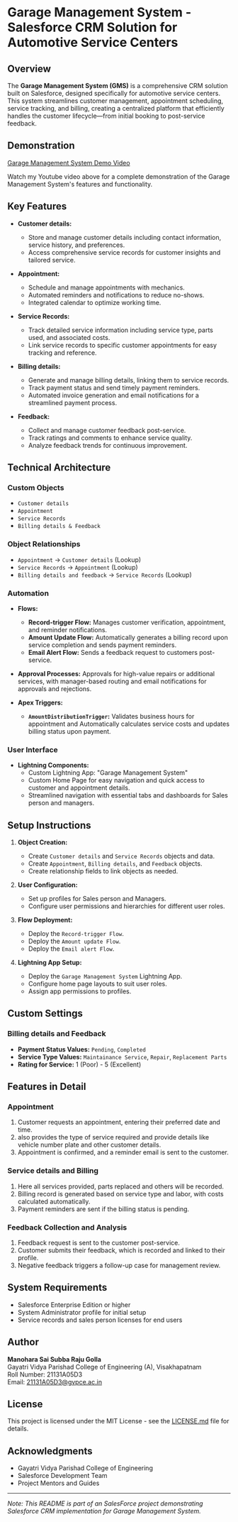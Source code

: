 # Garage Management System - Salesforce CRM Solution for Automotive Service Centers

## Overview

The **Garage Management System (GMS)** is a comprehensive CRM solution built on Salesforce, designed specifically for automotive service centers. This system streamlines customer management, appointment scheduling, service tracking, and billing, creating a centralized platform that efficiently handles the customer lifecycle—from initial booking to post-service feedback.

## Demonstration

[Garage Management System Demo Video](https://www.youtube.com/watch?v=_guS-8B18IU "Garage Management System Demonstration Video")

Watch my Youtube video above for a complete demonstration of the Garage Management System's features and functionality.

## Key Features

* **Customer details:**
    * Store and manage customer details including contact information, service history, and preferences.
    * Access comprehensive service records for customer insights and tailored service.

* **Appointment:**
    * Schedule and manage appointments with mechanics.
    * Automated reminders and notifications to reduce no-shows.
    * Integrated calendar to optimize working time.

* **Service Records:**
    * Track detailed service information including service type, parts used, and associated costs.
    * Link service records to specific customer appointments for easy tracking and reference.

* **Billing details:**
    * Generate and manage billing details, linking them to service records.
    * Track payment status and send timely payment reminders.
    * Automated invoice generation and email notifications for a streamlined payment process.

* **Feedback:**
    * Collect and manage customer feedback post-service.
    * Track ratings and comments to enhance service quality.
    * Analyze feedback trends for continuous improvement.

## Technical Architecture

### Custom Objects

* `Customer details`
* `Appointment`
* `Service Records`
* `Billing details & Feedback`

### Object Relationships

* `Appointment` → `Customer details` (Lookup)
* `Service Records` → `Appointment` (Lookup)
* `Billing details and feedback` → `Service Records` (Lookup)

### Automation

* **Flows:**
    * **Record-trigger Flow:** Manages customer verification, appointment, and reminder notifications.
    * **Amount Update Flow:** Automatically generates a billing record upon service completion and sends payment reminders.
    * **Email Alert Flow:** Sends a feedback request to customers post-service.

* **Approval Processes:** Approvals for high-value repairs or additional services, with manager-based routing and email notifications for approvals and rejections.

* **Apex Triggers:**
    * **`AmountDistributionTrigger`:** Validates business hours for appointment and Automatically calculates service costs and updates billing status upon payment.

### User Interface

* **Lightning Components:**
    * Custom Lightning App: "Garage Management System"
    * Custom Home Page for easy navigation and quick access to customer and appointment details.
    * Streamlined navigation with essential tabs and dashboards for Sales person and managers.

## Setup Instructions

1. **Object Creation:**
    * Create `Customer details` and `Service Records` objects and data.
    * Create `Appointment`, `Billing details`, and `Feedback` objects.
    * Create relationship fields to link objects as needed.

2. **User Configuration:**
    * Set up profiles for Sales person and Managers.
    * Configure user permissions and hierarchies for different user roles.

3. **Flow Deployment:**
    * Deploy the `Record-trigger Flow`.
    * Deploy the `Amount update Flow`.
    * Deploy the `Email alert Flow`.

4. **Lightning App Setup:**
    * Deploy the `Garage Management System` Lightning App.
    * Configure home page layouts to suit user roles.
    * Assign app permissions to profiles.

## Custom Settings

### Billing details and Feedback 

* **Payment Status Values:** `Pending`, `Completed`
* **Service Type Values:** `Maintainance Service`, `Repair`, `Replacement Parts`
* **Rating for Service:** 1 (Poor) - 5 (Excellent)

## Features in Detail

### Appointment

1. Customer requests an appointment, entering their preferred date and time.
2. also provides the type of service required and provide details like vehicle number plate and other customer details.
3. Appointment is confirmed, and a reminder email is sent to the customer.

### Service details  and Billing

1. Here all services provided, parts replaced and others will be recorded.
2. Billing record is generated based on service type and labor, with costs calculated automatically.
3. Payment reminders are sent if the billing status is pending.

### Feedback Collection and Analysis

1. Feedback request is sent to the customer post-service.
2. Customer submits their feedback, which is recorded and linked to their profile.
3. Negative feedback triggers a follow-up case for management review.

## System Requirements

* Salesforce Enterprise Edition or higher
* System Administrator profile for initial setup
* Service records and sales person licenses for end users

## Author

**Manohara Sai Subba Raju Golla**  
Gayatri Vidya Parishad College of Engineering (A), Visakhapatnam  
Roll Number: 21131A05D3<br>
Email: 21131A05D3@gvpce.ac.in  

## License

This project is licensed under the MIT License - see the [LICENSE.md](LICENSE.md) file for details.

## Acknowledgments

* Gayatri Vidya Parishad College of Engineering
* Salesforce Development Team
* Project Mentors and Guides

---

*Note: This README is part of an SalesForce project demonstrating Salesforce CRM implementation for Garage Management System.*
